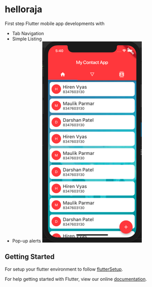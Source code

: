 # helloraja

First step Flutter mobile app developments with
- Tab Navigation
- Simple Listing
- Pop-up alerts
![alt text](https://github.com/hirenvyas/FlutterDemo/blob/Flutter-Demos/Screen%20Shot%202018-08-24%20at%205.40.15%20PM.png)
## Getting Started
For setup your flutter environment to follow [flutterSetup](https://flutter.io/get-started/editor/).

For help getting started with Flutter, view our online
[documentation](https://flutter.io/).
